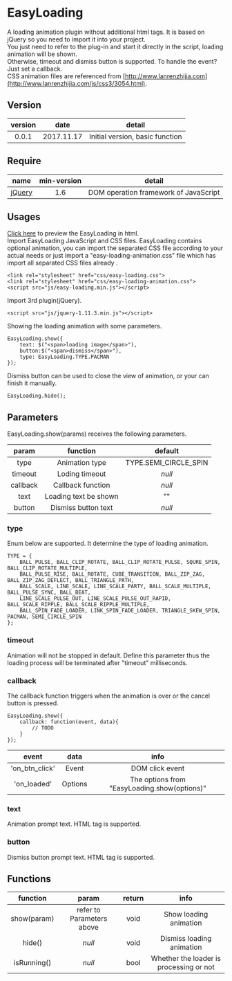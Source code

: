 # EasyLoading
A loading animation plugin without additional html tags. It is based on jQuery so you need to import it into your project.   
You just need to refer to the plug-in and start it directly in the script, loading animation will be shown.  
Otherwise, timeout and dismiss button is supported. To handle the event? Just set a callback.  
CSS animation files are referenced from [http://www.lanrenzhijia.com](http://www.lanrenzhijia.com/js/css3/3054.html).

## Version  

| version  | date | detail        | 
| :-------:|:----:|:-------------:|
| 0.0.1    | 2017.11.17 | Initial version, basic function      | 

## Require  

| name  | min-version | detail    | 
| :-------:|:----:|:-------------:|
| [jQuery](http://jquery.com/)   | 1.6  | DOM operation framework of JavaScript | 

## Usages  
[Click here](https://yeye0922.github.io/EasyLoading) to preview the EasyLoading in html.  
Import EasyLoading JavaScript and CSS files. EasyLoading contains optional animation, 
you can import the separated CSS file according to your actual needs or just import a  "easy-loading-animation.css" file 
which has import all separated CSS files already .

    <link rel="stylesheet" href="css/easy-loading.css">
    <link rel="stylesheet" href="css/easy-loading-animation.css">
    <script src="js/easy-loading.min.js"></script>
    
Import 3rd plugin(jQuery).

    <script src="js/jquery-1.11.3.min.js"></script>

Showing the loading animation with some parameters.

    EasyLoading.show({
        text: $("<span>loading image</span>"),
        button:$("<span>dismiss</span>"),
        type: EasyLoading.TYPE.PACMAN
    });
    
Dismiss button can be used to close the view of animation, or your can finish it manually.  

    EasyLoading.hide();
     
## Parameters  
EasyLoading.show(params) receives the following parameters.  

| param    | function      | default |
| :-------:|:-------------:|:------:|
| type     | Animation type | TYPE.SEMI_CIRCLE_SPIN|
| timeout      | Loding timeout | _null_|
| callback    | Callback function | _null_|
| text      | Loading text be shown| ""|
| button      | Dismiss button text | _null_|

### type
Enum below are supported. It determine the type of loading animation.  

    TYPE = {
        BALL_PULSE, BALL_CLIP_ROTATE, BALL_CLIP_ROTATE_PULSE, SQURE_SPIN, BALL_CLIP_ROTATE_MULTIPLE, 
        BALL_PULSE_RISE, BALL_ROTATE, CUBE_TRANSITION, BALL_ZIP_ZAG, BALL_ZIP_ZAG_DEFLECT, BALL_TRIANGLE_PATH, 
        BALL_SCALE, LINE_SCALE, LINE_SCALE_PARTY, BALL_SCALE_MULTIPLE, BALL_PULSE_SYNC, BALL_BEAT, 
        LINE_SCALE_PULSE_OUT, LINE_SCALE_PULSE_OUT_RAPID, BALL_SCALE_RIPPLE, BALL_SCALE_RIPPLE_MULTIPLE,
        BALL_SPIN_FADE_LOADER, LINK_SPIN_FADE_LOADER, TRIANGLE_SKEW_SPIN, PACMAN, SEMI_CIRCLE_SPIN
    };

### timeout
Animation will not be stopped in default. Define this parameter thus the loading process will be terminated after "timeout" milliseconds.
    
### callback
The callback function triggers when the animation is over or the cancel button is pressed.  

    EasyLoading.show({
        callback: function(event, data){
            // TODO
        }
    });
    
| event    | data      | info |
| :-------:|:-------------:|:------:|
| 'on_btn_click'     | Event | DOM click event|
| 'on_loaded'      | Options | The options from "EasyLoading.show(options)"|

### text
Animation prompt text. HTML tag is supported.

### button
Dismiss button prompt text. HTML tag is supported.

## Functions  
| function    | param      |  return | info |
| :-------:|:-------------:|:------:|:------:|
| show(param)     | refer to Parameters above | void | Show loading animation|
| hide()      | _null_ | void | Dismiss loading animation|
| isRunning()    |  _null_ | bool | Whether the loader is processing or not|